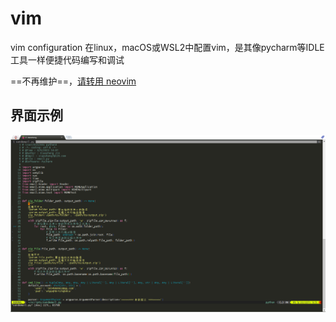 # vim
vim configuration
在linux，macOS或WSL2中配置vim，是其像pycharm等IDLE工具一样便捷代码编写和调试

==不再维护==，[请转用 neovim](https://github.com/xiao0o0sheng/Neovim)


## 界面示例
![界面示例](./demo.png)

